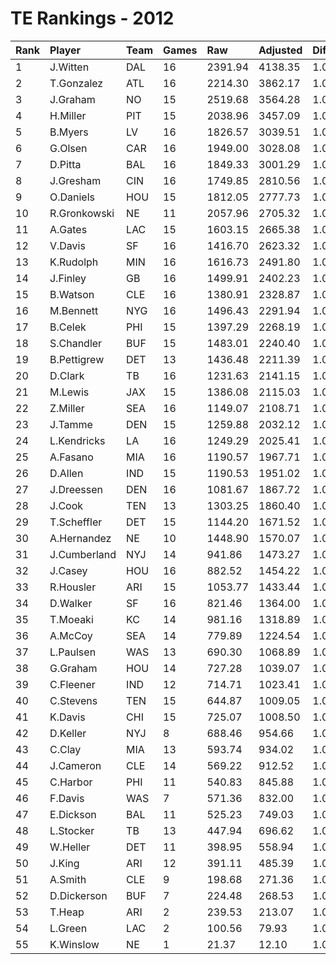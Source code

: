 # TE Rankings - 2012

| Rank | Player       | Team | Games | Raw     | Adjusted | Difficulty | Avg/Game | Typical | Consistency | Trend    |
| :----| :------------| :----| :-----| :-------| :--------| :----------| :--------| :-------| :-----------| :--------|
| 1    | J.Witten     | DAL  | 16    | 2391.94 | 4138.35  | 1.000      | 258.65   | 269.85  | 9/3/4       | +107.2%  |
| 2    | T.Gonzalez   | ATL  | 16    | 2214.30 | 3862.17  | 1.000      | 241.39   | 262.63  | 11/1/4      | +127.5%  |
| 3    | J.Graham     | NO   | 15    | 2519.68 | 3564.28  | 1.000      | 237.62   | 230.31  | 7/2/6       | +130.0%  |
| 4    | H.Miller     | PIT  | 15    | 2038.96 | 3457.09  | 1.000      | 230.47   | 234.41  | 10/0/5      | +82.4%   |
| 5    | B.Myers      | LV   | 16    | 1826.57 | 3039.51  | 1.000      | 189.97   | 185.31  | 8/1/7       | +153.1%  |
| 6    | G.Olsen      | CAR  | 16    | 1949.00 | 3028.08  | 1.000      | 189.26   | 173.22  | 7/2/7       | +104.5%  |
| 7    | D.Pitta      | BAL  | 16    | 1849.33 | 3001.29  | 1.000      | 187.58   | 176.32  | 8/0/8       | +250.0%  |
| 8    | J.Gresham    | CIN  | 16    | 1749.85 | 2810.56  | 1.000      | 175.66   | 182.53  | 8/1/7       | +85.8%   |
| 9    | O.Daniels    | HOU  | 15    | 1812.05 | 2777.73  | 1.000      | 185.18   | 181.91  | 7/1/7       | +110.4%  |
| 10   | R.Gronkowski | NE   | 11    | 2057.96 | 2705.32  | 1.000      | 245.94   | 256.06  | 6/0/5       | +156.3%  |
| 11   | A.Gates      | LAC  | 15    | 1603.15 | 2665.38  | 1.000      | 177.69   | 168.78  | 6/3/6       | +139.0%  |
| 12   | V.Davis      | SF   | 16    | 1416.70 | 2623.32  | 1.000      | 163.96   | 176.30  | 11/0/5      | +446.1%  |
| 13   | K.Rudolph    | MIN  | 16    | 1616.73 | 2491.80  | 1.000      | 155.74   | 155.80  | 7/0/9       | +296.9%  |
| 14   | J.Finley     | GB   | 16    | 1499.91 | 2402.23  | 1.000      | 150.14   | 156.11  | 8/1/7       | +162.2%  |
| 15   | B.Watson     | CLE  | 16    | 1380.91 | 2328.87  | 1.000      | 145.55   | 118.36  | 6/1/9       | +171.2%  |
| 16   | M.Bennett    | NYG  | 16    | 1496.43 | 2291.94  | 1.000      | 143.25   | 144.42  | 8/0/8       | +190.6%  |
| 17   | B.Celek      | PHI  | 15    | 1397.29 | 2268.19  | 1.000      | 151.21   | 138.48  | 8/0/7       | +136.5%  |
| 18   | S.Chandler   | BUF  | 15    | 1483.01 | 2240.40  | 1.000      | 149.36   | 147.56  | 7/0/8       | +182.8%  |
| 19   | B.Pettigrew  | DET  | 13    | 1436.48 | 2211.39  | 1.000      | 170.11   | 176.91  | 6/2/5       | +113.1%  |
| 20   | D.Clark      | TB   | 16    | 1231.63 | 2141.15  | 1.000      | 133.82   | 132.48  | 7/2/7       | +181.3%  |
| 21   | M.Lewis      | JAX  | 15    | 1386.08 | 2115.03  | 1.000      | 141.00   | 131.06  | 8/1/6       | +166.1%  |
| 22   | Z.Miller     | SEA  | 16    | 1149.07 | 2108.71  | 1.000      | 131.79   | 138.85  | 8/1/7       | +146.3%  |
| 23   | J.Tamme      | DEN  | 15    | 1259.88 | 2032.12  | 1.000      | 135.47   | 119.04  | 7/0/8       | +199.0%  |
| 24   | L.Kendricks  | LA   | 16    | 1249.29 | 2025.41  | 1.000      | 126.59   | 121.30  | 7/2/7       | +108.0%  |
| 25   | A.Fasano     | MIA  | 16    | 1190.57 | 1967.71  | 1.000      | 122.98   | 118.79  | 10/0/6      | +236.6%  |
| 26   | D.Allen      | IND  | 15    | 1190.53 | 1951.02  | 1.000      | 130.07   | 135.71  | 7/1/7       | +115.6%  |
| 27   | J.Dreessen   | DEN  | 16    | 1081.67 | 1867.72  | 1.000      | 116.73   | 120.50  | 9/0/7       | +239.6%  |
| 28   | J.Cook       | TEN  | 13    | 1303.25 | 1860.40  | 1.000      | 143.11   | 139.02  | 5/3/5       | INACTIVE |
| 29   | T.Scheffler  | DET  | 15    | 1144.20 | 1671.52  | 1.000      | 111.43   | 110.10  | 6/1/8       | +177.9%  |
| 30   | A.Hernandez  | NE   | 10    | 1448.90 | 1570.07  | 1.000      | 157.01   | 145.27  | 4/1/5       | +228.9%  |
| 31   | J.Cumberland | NYJ  | 14    | 941.86  | 1473.27  | 1.000      | 105.23   | 82.16   | 4/3/7       | +272.6%  |
| 32   | J.Casey      | HOU  | 16    | 882.52  | 1454.22  | 1.000      | 90.89    | 102.37  | 10/1/5      | +263.6%  |
| 33   | R.Housler    | ARI  | 15    | 1053.77 | 1433.44  | 1.000      | 95.56    | 92.96   | 7/1/7       | +391.2%  |
| 34   | D.Walker     | SF   | 16    | 821.46  | 1364.00  | 1.000      | 85.25    | 88.60   | 9/0/7       | +575.4%  |
| 35   | T.Moeaki     | KC   | 14    | 981.16  | 1318.89  | 1.000      | 94.21    | 86.90   | 7/0/7       | +288.0%  |
| 36   | A.McCoy      | SEA  | 14    | 779.89  | 1224.54  | 1.000      | 87.47    | 59.36   | 6/0/8       | +667.5%  |
| 37   | L.Paulsen    | WAS  | 13    | 690.30  | 1068.89  | 1.000      | 82.22    | 86.66   | 8/0/5       | +479.5%  |
| 38   | G.Graham     | HOU  | 14    | 727.28  | 1039.07  | 1.000      | 74.22    | 55.69   | 7/0/7       | +505.0%  |
| 39   | C.Fleener    | IND  | 12    | 714.71  | 1023.41  | 1.000      | 85.28    | 89.23   | 7/0/5       | +209.8%  |
| 40   | C.Stevens    | TEN  | 15    | 644.87  | 1009.05  | 1.000      | 67.27    | 55.21   | 8/0/7       | +248.9%  |
| 41   | K.Davis      | CHI  | 15    | 725.07  | 1008.50  | 1.000      | 67.23    | 51.07   | 5/2/8       | +430.3%  |
| 42   | D.Keller     | NYJ  | 8     | 688.46  | 954.66   | 1.000      | 119.33   | 121.76  | 4/0/4       | INACTIVE |
| 43   | C.Clay       | MIA  | 13    | 593.74  | 934.02   | 1.000      | 71.85    | 36.98   | 6/2/5       | +715.0%  |
| 44   | J.Cameron    | CLE  | 14    | 569.22  | 912.52   | 1.000      | 65.18    | 52.75   | 6/2/6       | +386.0%  |
| 45   | C.Harbor     | PHI  | 11    | 540.83  | 845.88   | 1.000      | 76.90    | 70.68   | 6/1/4       | +246.2%  |
| 46   | F.Davis      | WAS  | 7     | 571.36  | 832.00   | 1.000      | 118.86   | 135.95  | 5/0/2       | INACTIVE |
| 47   | E.Dickson    | BAL  | 11    | 525.23  | 749.03   | 1.000      | 68.09    | 66.02   | 7/1/3       | +158.8%  |
| 48   | L.Stocker    | TB   | 13    | 447.94  | 696.62   | 1.000      | 53.59    | 41.26   | 6/1/6       | +384.3%  |
| 49   | W.Heller     | DET  | 11    | 398.95  | 558.94   | 1.000      | 50.81    | 46.63   | 6/1/4       | +697.3%  |
| 50   | J.King       | ARI  | 12    | 391.11  | 485.39   | 1.000      | 40.45    | 40.52   | 6/0/6       | +261.9%  |
| 51   | A.Smith      | CLE  | 9     | 198.68  | 271.36   | 1.000      | 30.15    | 24.62   | 4/1/4       | +225.6%  |
| 52   | D.Dickerson  | BUF  | 7     | 224.48  | 268.53   | 1.000      | 38.36    | 34.46   | 4/0/3       | +929.8%  |
| 53   | T.Heap       | ARI  | 2     | 239.53  | 213.07   | 1.000      | 106.53   | 106.53  | 1/0/1       | INACTIVE |
| 54   | L.Green      | LAC  | 2     | 100.56  | 79.93    | 1.000      | 39.97    | 39.97   | 1/0/1       | INACTIVE |
| 55   | K.Winslow    | NE   | 1     | 21.37   | 12.10    | 1.000      | 12.10    | 12.10   | 0/1/0       | INACTIVE |

